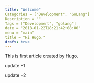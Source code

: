 ```yaml
---
title: "Welcome"
Categories = ["Development", "GoLang"]
Description = ""
Tags = ["Development", "golang"]
date = "2018-01-22T18:21:42+08:00"
menu = "main"
title = "Hi Hugo."
draft: true
---
```


This is first article created by Hugo.

update +1

update +2
